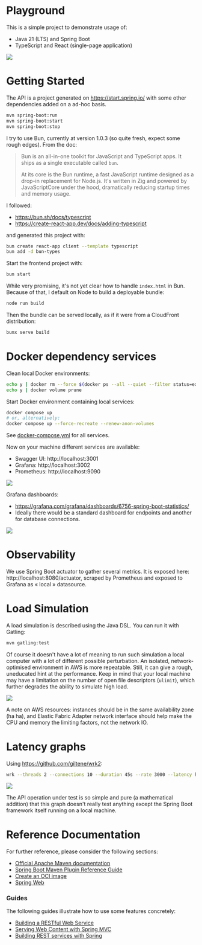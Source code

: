 # Playground

This is a simple project to demonstrate usage of:
  - Java 21 (LTS) and Spring Boot
  - TypeScript and React (single-page application)

![](./doc/Spring%20playground.jpg)

# Getting Started

The API is a project generated on https://start.spring.io/ with some other dependencies added on a ad-hoc basis.

``` zsh
mvn spring-boot:run
mvn spring-boot:start
mvn spring-boot:stop
```

I try to use Bun, currently at version 1.0.3 (so quite fresh, expect some rough edges). From the doc:

> Bun is an all-in-one toolkit for JavaScript and TypeScript apps. It ships as a single executable called `bun​`.
>
> At its core is the Bun runtime, a fast JavaScript runtime designed as a drop-in replacement for Node.js. It's written in Zig and powered by JavaScriptCore under the hood, dramatically reducing startup times and memory usage.

I followed:
- https://bun.sh/docs/typescript
- https://create-react-app.dev/docs/adding-typescript

and generated this project with:

``` zsh
bun create react-app client --template typescript
bun add -d bun-types
```

Start the frontend project with:

``` zsh
bun start
```

While very promising, it's not yet clear how to handle `index.html` in Bun. Because of that, I default on Node to build a deployable bundle:

``` zsh
node run build
```

Then the bundle can be served locally, as if it were from a CloudFront distribution:

``` zsh
bunx serve build
```

# Docker dependency services

Clean local Docker environments:

``` zsh
echo y | docker rm --force $(docker ps --all --quiet --filter status=exited)
echo y | docker volume prune
```

Start Docker environment containing local services:

``` zsh
docker compose up
# or, alternatively:
docker compose up --force-recreate --renew-anon-volumes
```

See [docker-compose.yml](./docker-compose.yml) for all services.

Now on your machine different services are available:

- Swagger UI: http://localhost:3001
- Grafana: http://localhost:3002
- Prometheus: http://localhost:9090

![](./doc/OpenAPI.png)

Grafana dashboards:
- https://grafana.com/grafana/dashboards/6756-spring-boot-statistics/
- Ideally there would be a standard dashboard for endpoints and another for database connections.

![](./doc/Grafana.png)

# Observability

We use Spring Boot actuator to gather several metrics. It is exposed here: http://localhost:8080/actuator, scraped by Prometheus and exposed to Grafana as « local » datasource.

# Load Simulation

A load simulation is described using the Java DSL. You can run it with Gatling:

``` zsh
mvn gatling:test
```

Of course it doesn't have a lot of meaning to run such simulation a local computer with a lot of different possible perturbation. An isolated, network-optimised environment in AWS is more repeatable. Still, it can give a rough, uneducated hint at the performance. Keep in mind that your local machine may have a limitation on the number of open file descriptors (`ulimit`), which further degrades the ability to simulate high load.

![](./doc/Gatling.png)

A note on AWS resources: instances should be in the same availability zone (ha ha), and Elastic Fabric Adapter network interface should help make the CPU and memory the limiting factors, not the network IO.

# Latency graphs

Using https://github.com/giltene/wrk2:

``` zsh
wrk --threads 2 --connections 10 --duration 45s --rate 3000 --latency http://localhost:8080/api/v1/addition\?a\=1\&b\=2 | wrk2img result-$(gdate +"%Y-%m-%dT%H:%M:%S.%3N").png
```

![](./doc/Latency%20graph%20at%206000%20req%20per%20s.png)

The API operation under test is so simple and pure (a mathematical addition) that this graph doesn't really test anything except the Spring Boot framework itself running on a local machine.

# Reference Documentation

For further reference, please consider the following sections:

* [Official Apache Maven documentation](https://maven.apache.org/guides/index.html)
* [Spring Boot Maven Plugin Reference Guide](https://docs.spring.io/spring-boot/docs/3.1.4/maven-plugin/reference/html/)
* [Create an OCI image](https://docs.spring.io/spring-boot/docs/3.1.4/maven-plugin/reference/html/#build-image)
* [Spring Web](https://docs.spring.io/spring-boot/docs/3.1.4/reference/htmlsingle/index.html#web)

### Guides
The following guides illustrate how to use some features concretely:

* [Building a RESTful Web Service](https://spring.io/guides/gs/rest-service/)
* [Serving Web Content with Spring MVC](https://spring.io/guides/gs/serving-web-content/)
* [Building REST services with Spring](https://spring.io/guides/tutorials/rest/)

